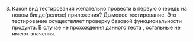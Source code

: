 3. Какой вид тестирования желательно провести в первую очередь на новом билде(релизе) приложения?
Дымовое тестирование. Это тестирование осуществляет проверку базовой функциональности продукта. В случае не прохождения данного теста , остальные не имеют значения. 